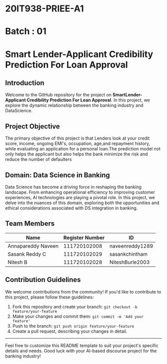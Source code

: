 # 20IT938-PRIEE-A1
# Batch : 01
# Smart Lender-Applicant Credibility Prediction For Loan Approval

## Introduction
Welcome to the GitHub repository for the project on **SmartLender-Applicant Credibility Prediction For Loan Approval**. In this project, we explore the dynamic relationship between the banking industry and DataScience.

## Project Objective
The primary objective of this project is that  Lenders look at your credit score, income, ongoing EMI's, occupation, age,and repayment history, while evaluating an application for a personal loan.The prediction model not  only helps the applicant but also helps the bank minimize the risk and reduce the number of defaulters

## Domain: Data Science in Banking
Data Science has become a driving force in reshaping the banking landscape. From enhancing operational efficiency to improving customer experiences, AI technologies are playing a pivotal role. In this project, we delve into the nuances of this domain, exploring both the opportunities and ethical considerations associated with DS integration in banking.

## Team Members
| Name                | Register Number   | ID                |
|---------------------|-------------------|-------------------|
| Annapareddy Naveen | 111720102008 | naveenreddy1289              |
| Sasank Reddy C     | 111720102029 | sasankchintham           |
| Nitesh B     | 111720102028 | NiteshBurle2003             |


## Contribution Guidelines
We welcome contributions from the community! If you'd like to contribute to this project, please follow these guidelines:

1. Fork this repository and create your branch: `git checkout -b feature/your-feature`
2. Make your changes and commit them: `git commit -m 'Add your feature'`
3. Push to the branch: `git push origin feature/your-feature`
4. Create a pull request, describing your changes in detail.

---

Feel free to customize this README template to suit your project's specific details and needs. Good luck with your AI-based discourse project for the banking industry!

